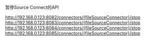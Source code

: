暂停Source Connect的API

http://192.168.0.123:8082/connectors/{fileSourceConnector}/stop
http://192.168.0.123:8083/connectors/{fileSourceConnector}/stop
http://192.168.0.123:8084/connectors/{fileSourceConnector}/stop
http://192.168.0.123:8085/connectors/{fileSourceConnector}/stop